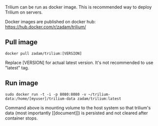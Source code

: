 Trilium can be run as docker image. This is recommended way to deploy Trilium on servers.

Docker images are published on docker hub: https://hub.docker.com/r/zadam/trilium/

## Pull image

~~~~
docker pull zadam/trilium:[VERSION]
~~~~

Replace [VERSION] for actual latest version. It's not recommended to use "latest" tag.

## Run image

~~~~
sudo docker run -t -i -p 8080:8080 -v ~/trilium-data:/home/[myuser]/trilium-data zadam/trilium:latest
~~~~

Command above is mounting volume to the host system so that trilium's data (most importantly [[document]]) is persisted and not cleared after container stops.